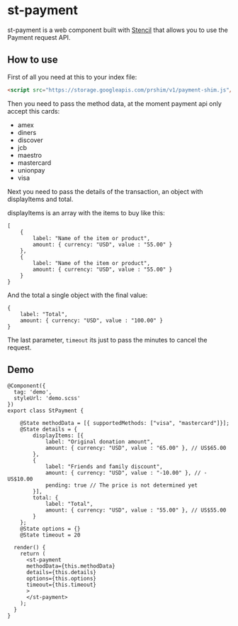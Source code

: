 # st-payment

st-payment is a web component built with [Stencil](https://stenciljs.com/) that allows you to use the Payment request API.

## How to use

First of all you need at this to your index file:

```HTML
<script src="https://storage.googleapis.com/prshim/v1/payment-shim.js"/>
```

Then you need to pass the method data, at the moment payment api only accept this cards:

- amex
- diners
- discover
- jcb
- maestro
- mastercard
- unionpay
- visa

Next you need to pass the details of the transaction, an object with displayItems and total.

displayItems is an array with the items to buy like this:

```
[
    {
        label: "Name of the item or product",
        amount: { currency: "USD", value : "55.00" }
    },
    {
        label: "Name of the item or product",
        amount: { currency: "USD", value : "55.00" }
    }
}
```

And the total a single object with the final value:
```
{
    label: "Total",
    amount: { currency: "USD", value : "100.00" }
}
```

The last parameter, `timeout` its just to pass the minutes to cancel the request.

## Demo

```
@Component({
  tag: 'demo',
  styleUrl: 'demo.scss'
})
export class StPayment {

    @State methodData = [{ supportedMethods: ["visa", "mastercard"]}];
    @State details = {
        displayItems: [{
            label: "Original donation amount",
            amount: { currency: "USD", value : "65.00" }, // US$65.00
        },
        {
            label: "Friends and family discount",
            amount: { currency: "USD", value : "-10.00" }, // -US$10.00
            pending: true // The price is not determined yet
        }],
        total: {
            label: "Total",
            amount: { currency: "USD", value : "55.00" }, // US$55.00
        }
    };
    @State options = {}
    @State timeout = 20

  render() {
    return (
      <st-payment
      methodData={this.methodData}
      details={this.details}
      options={this.options}
      timeout={this.timeout}
      >
      </st-payment>
    );
  }
}
```


